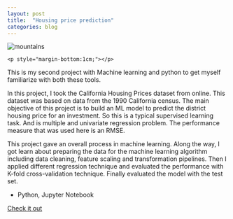```yaml
---
layout: post
title:  "Housing price prediction"
categories: blog
---
```


<div class="user-projects">
    <img alt="mountains" src="{{ "/home/assets/img/happinessPredict.PNG" }}" /> 

    <p style="margin-bottom:1cm;"></p>

  <div class="contents">
    <p>This is my second project with Machine learning and python to get myself familiarize with both these tools.</p>
    <p>In this project, I took the California Housing Prices dataset from online. This dataset was based on data from the 1990 California census. The main objective of this project is to build an ML model to predict the district housing price for an investment. So this is a typical supervised learning task. And is multiple and univariate regression problem. The performance measure that was used here is an RMSE.</p>
    <p>This project gave an overall process in machine learning. Along the way, I got learn about preparing the data for the machine learning algorithm including data cleaning, feature scaling and transformation pipelines. Then I applied different regression technique and evaluated the performance with K-fold cross-validation technique. Finally evaluated the model with the test set.</p>
     <ul>
      <li> Python, Jupyter Notebook</li>
     </ul>
    <a class="project-link" href="https://github.com/Dhurai1995/lifeSatisfactionPrediction">Check it out</a>
  </div>
</div>
